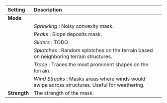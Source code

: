 | Setting      | Description                                                                                    |
| :----------- | :--------------------------------------------------------------------------------------------- |
| **Mode**     |
|              | *Sprinkling* : Noisy convexity mask.                                                           |
|              | *Peaks* : Slope deposits mask.                                                                 |
|              | *Sliders* : TODO                                                                               |
|              | *Splotches* : Random splotches on the terrain based on neighboring terrain structures.         |
|              | *Trace* :  Traces the most prominent shapes on the terrain.                                    |
|              | *Wind Streaks* : Masks areas where winds would swipe across structures. Useful for weathering. |
| **Strength** | The strength of the mask.                                                                      |